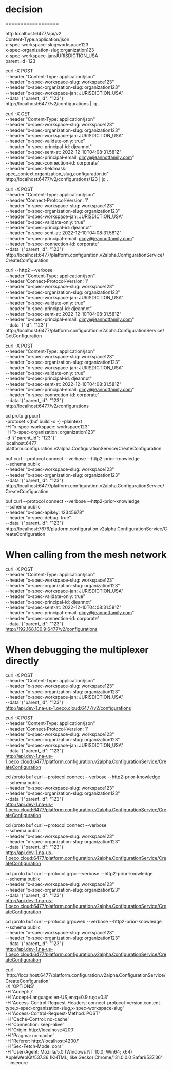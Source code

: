 # decision

==================

http localhost:6477/api/v2 \
Content-Type:application/json \
x-spec-workspace-slug:workspace123 \
x-spec-organization-slug:organization123 \
x-spec-workspace-jan:JURISDICTION_USA \
parent_id=123

curl -X POST \
--header "Content-Type: application/json" \
--header "x-spec-workspace-slug: workspace123" \
--header "x-spec-organization-slug: organization123" \
--header "x-spec-workspace-jan: JURISDICTION_USA" \
--data '{"parent_id": "123"}' \
http://localhost:6477/v2/configurations | jq .

curl -X GET \
--header "Content-Type: application/json" \
--header "x-spec-workspace-slug: workspace123" \
--header "x-spec-organization-slug: organization123" \
--header "x-spec-workspace-jan: JURISDICTION_USA" \
--header "x-spec-validate-only: true" \
--header "x-spec-principal-id: djeannot" \
--header "x-spec-sent-at: 2022-12-10T04:08:31.581Z" \
--header "x-spec-principal-email: dimy@jeannotfamily.com" \
--header "x-spec-connection-id: corporate" \
--header "x-spec-fieldmask: spec_context.organization_slug,configuration.id" \
http://localhost:6477/v2/configurations/123 | jq .

curl -X POST \
--header "Content-Type: application/json" \
--header 'Connect-Protocol-Version: 1' \
--header "x-spec-workspace-slug: workspace123" \
--header "x-spec-organization-slug: organization123" \
--header "x-spec-workspace-jan: JURISDICTION_USA" \
--header "x-spec-validate-only: true" \
--header "x-spec-principal-id: djeannot" \
--header "x-spec-sent-at: 2022-12-10T04:08:31.581Z" \
--header "x-spec-principal-email: dimy@jeannotfamily.com" \
--header "x-spec-connection-id: corporate" \
--data '{"parent_id": "123"}' \
http://localhost:6477/platform.configuration.v2alpha.ConfigurationService/CreateConfiguration

curl --http2 --verbose \
--header "Content-Type: application/json" \
--header 'Connect-Protocol-Version: 1' \
--header "x-spec-workspace-slug: workspace123" \
--header "x-spec-organization-slug: organization123" \
--header "x-spec-workspace-jan: JURISDICTION_USA" \
--header "x-spec-validate-only: true" \
--header "x-spec-principal-id: djeannot" \
--header "x-spec-sent-at: 2022-12-10T04:08:31.581Z" \
--header "x-spec-principal-email: dimy@jeannotfamily.com" \
--data '{"id": "123"}' \
http://localhost:6477/platform.configuration.v2alpha.ConfigurationService/GetConfiguration


curl -X POST \
--header "Content-Type: application/json" \
--header "x-spec-workspace-slug: workspace123" \
--header "x-spec-organization-slug: organization123" \
--header "x-spec-workspace-jan: JURISDICTION_USA" \
--header "x-spec-validate-only: true" \
--header "x-spec-principal-id: djeannot" \
--header "x-spec-sent-at: 2022-12-10T04:08:31.581Z" \
--header "x-spec-principal-email: dimy@jeannotfamily.com" \
--header "x-spec-connection-id: corporate" \
--data '{"parent_id": "123"}' \
http://localhost:6477/v2/configurations

cd proto
grpcurl \
-protoset <(buf build -o -) -plaintext \
-H "x-spec-workspace: workspace123" \
-H "x-spec-organization: organization123" \
-d '{"parent_id": "123"}' \
localhost:6477 platform.configuration.v2alpha.ConfigurationService/CreateConfiguration

buf curl --protocol connect --verbose --http2-prior-knowledge \
--schema public \
--header "x-spec-workspace-slug: workspace123" \
--header "x-spec-organization-slug: organization123" \
--data '{"parent_id": "123"}' \
http://localhost:6477/platform.configuration.v2alpha.ConfigurationService/CreateConfiguration

buf curl --protocol connect --verbose --http2-prior-knowledge \
--schema public \
--header "x-spec-apikey: 12345678" \
--header "x-spec-debug: true" \
--data '{"parent_id": "123"}' \
http://localhost:7676/platform.configuration.v2alpha.ConfigurationService/CreateConfiguration


# When calling from the mesh network
curl -X POST \
--header "Content-Type: application/json" \
--header "x-spec-workspace-slug: workspace123" \
--header "x-spec-organization-slug: organization123" \
--header "x-spec-workspace-jan: JURISDICTION_USA" \
--header "x-spec-validate-only: true" \
--header "x-spec-principal-id: djeannot" \
--header "x-spec-sent-at: 2022-12-10T04:08:31.581Z" \
--header "x-spec-principal-email: dimy@jeannotfamily.com" \
--header "x-spec-connection-id: corporate" \
--data '{"parent_id": "123"}' \
http://192.168.100.9:6477/v2/configurations

# When debugging the multiplexer directly
curl -X POST \
--header "Content-Type: application/json" \
--header "x-spec-workspace-slug: workspace123" \
--header "x-spec-organization-slug: organization123" \
--header "x-spec-workspace-jan: JURISDICTION_USA" \
--data '{"parent_id": "123"}' \
http://api.dev-1.na-us-1.oeco.cloud:6477/v2/configurations

curl -X POST \
--header "Content-Type: application/json" \
--header 'Connect-Protocol-Version: 1' \
--header "x-spec-workspace-slug: workspace123" \
--header "x-spec-organization-slug: organization123" \
--header "x-spec-workspace-jan: JURISDICTION_USA" \
--data '{"parent_id": "123"}' \
http://api.dev-1.na-us-1.oeco.cloud:6477/platform.configuration.v2alpha.ConfigurationService/CreateConfiguration

cd /proto
buf curl --protocol connect --verbose --http2-prior-knowledge \
--schema public \
--header "x-spec-workspace-slug: workspace123" \
--header "x-spec-organization-slug: organization123" \
--data '{"parent_id": "123"}' \
http://api.dev-1.na-us-1.oeco.cloud:6477/platform.configuration.v2alpha.ConfigurationService/CreateConfiguration

cd /proto
buf curl --protocol connect --verbose \
--schema public \
--header "x-spec-workspace-slug: workspace123" \
--header "x-spec-organization-slug: organization123" \
--data '{"parent_id": "123"}' \
http://api.dev-1.na-us-1.oeco.cloud:6477/platform.configuration.v2alpha.ConfigurationService/CreateConfiguration

cd /proto
buf curl --protocol grpc --verbose --http2-prior-knowledge \
--schema public \
--header "x-spec-workspace-slug: workspace123" \
--header "x-spec-organization-slug: organization123" \
--data '{"parent_id": "123"}' \
http://api.dev-1.na-us-1.oeco.cloud:6477/platform.configuration.v2alpha.ConfigurationService/CreateConfiguration

cd /proto
buf curl --protocol grpcweb --verbose --http2-prior-knowledge \
--schema public \
--header "x-spec-workspace-slug: workspace123" \
--header "x-spec-organization-slug: organization123" \
--data '{"parent_id": "123"}' \
http://api.dev-1.na-us-1.oeco.cloud:6477/platform.configuration.v2alpha.ConfigurationService/CreateConfiguration

curl 'http://localhost:6477/platform.configuration.v2alpha.ConfigurationService/CreateConfiguration' \
-X 'OPTIONS' \
-H 'Accept: */*' \
-H 'Accept-Language: en-US,en;q=0.9,ru;q=0.8' \
-H 'Access-Control-Request-Headers: connect-protocol-version,content-type,x-spec-organization-slug,x-spec-workspace-slug' \
-H 'Access-Control-Request-Method: POST' \
-H 'Cache-Control: no-cache' \
-H 'Connection: keep-alive' \
-H 'Origin: http://localhost:4200' \
-H 'Pragma: no-cache' \
-H 'Referer: http://localhost:4200/' \
-H 'Sec-Fetch-Mode: cors' \
-H 'User-Agent: Mozilla/5.0 (Windows NT 10.0; Win64; x64) AppleWebKit/537.36 (KHTML, like Gecko) Chrome/131.0.0.0 Safari/537.36' \
--insecure

